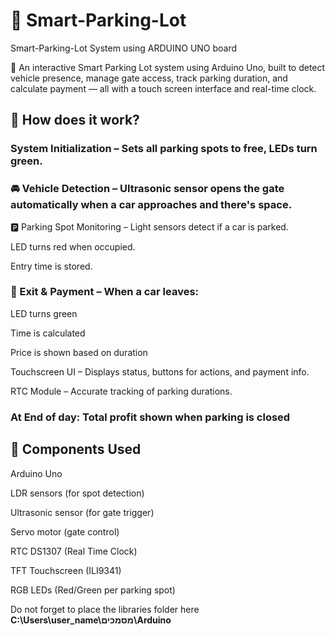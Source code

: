 # 🚗 Smart-Parking-Lot
Smart-Parking-Lot System using ARDUINO UNO board

🚗 An interactive Smart Parking Lot system using Arduino Uno, built to detect vehicle presence, manage gate access, track parking duration, and calculate payment — all with a touch screen interface and real-time clock.

## 🧠 How does it work? 

### System Initialization – Sets all parking spots to free, LEDs turn green.

### 🚘 Vehicle Detection – Ultrasonic sensor opens the gate automatically when a car approaches and there's space.

🅿️ Parking Spot Monitoring – Light sensors detect if a car is parked.

LED turns red when occupied.

Entry time is stored.

### 💸 Exit & Payment – When a car leaves:

LED turns green

Time is calculated

Price is shown based on duration

Touchscreen UI – Displays status, buttons for actions, and payment info.

RTC Module – Accurate tracking of parking durations.

### At End of day: Total profit shown when parking is closed

## 🔧 Components Used
Arduino Uno

LDR sensors (for spot detection)

Ultrasonic sensor (for gate trigger)

Servo motor (gate control)

RTC DS1307 (Real Time Clock)

TFT Touchscreen (ILI9341)

RGB LEDs (Red/Green per parking spot)

Do not forget to place the libraries folder here **C:\Users\user_name\מסמכים\Arduino**
